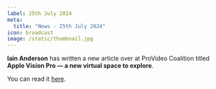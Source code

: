 ```yaml
---
label: 25th July 2024
meta:
  title: "News - 25th July 2024"
icon: broadcast
image: /static/thumbnail.jpg
---
```


**Iain Anderson** has written a new article over at ProVideo Coalition titled **Apple Vision Pro — a new virtual space to explore**.

You can read it [here](https://www.provideocoalition.com/apple-vision-pro-a-new-virtual-space-to-explore/).